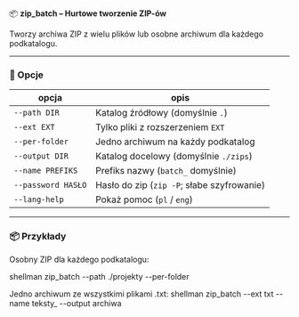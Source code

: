 📦 **zip_batch – Hurtowe tworzenie ZIP-ów**

Tworzy archiwa ZIP z wielu plików lub osobne archiwum dla każdego podkatalogu.

---

### 🔧 Opcje

| opcja | opis |
|-------|------|
| `--path DIR`     | Katalog źródłowy (domyślnie `.`) |
| `--ext EXT`      | Tylko pliki z rozszerzeniem `EXT` |
| `--per-folder`   | Jedno archiwum na każdy podkatalog |
| `--output DIR`   | Katalog docelowy (domyślnie `./zips`) |
| `--name PREFIKS` | Prefiks nazwy (`batch_` domyślnie) |
| `--password HASŁO` | Hasło do zip (`zip -P`; słabe szyfrowanie) |
| `--lang-help`    | Pokaż pomoc (`pl` / `eng`) |

---

### 📦 Przykłady

Osobny ZIP dla każdego podkatalogu:

shellman zip_batch --path ./projekty --per-folder

Jedno archiwum ze wszystkimi plikami .txt:
shellman zip_batch --ext txt --name teksty_ --output archiwa
